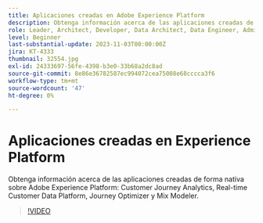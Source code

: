 ```yaml
---
title: Aplicaciones creadas en Adobe Experience Platform
description: Obtenga información acerca de las aplicaciones creadas de forma nativa sobre Adobe Experience Platform.
role: Leader, Architect, Developer, Data Architect, Data Engineer, Admin, User
level: Beginner
last-substantial-update: 2023-11-03T00:00:00Z
jira: KT-4333
thumbnail: 32554.jpg
exl-id: 24333697-56fe-4398-b3e0-33b68a2dc8ad
source-git-commit: 8e86e36782587ec994072cea75008e68cccca3f6
workflow-type: tm+mt
source-wordcount: '47'
ht-degree: 0%

---
```


# Aplicaciones creadas en Experience Platform

Obtenga información acerca de las aplicaciones creadas de forma nativa sobre Adobe Experience Platform: Customer Journey Analytics, Real-time Customer Data Platform, Journey Optimizer y Mix Modeler.

>[!VIDEO](https://video.tv.adobe.com/v/32554?learn=on)

